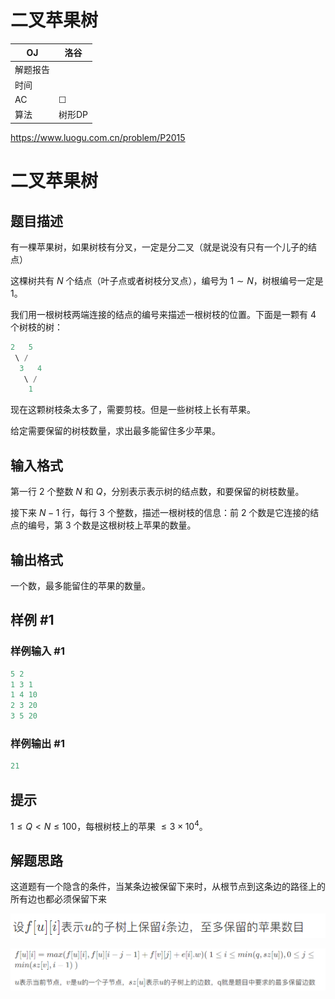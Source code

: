 # 二叉苹果树

| OJ   | 洛谷   |
| ---- | ---- |
| 解题报告 |      |
| 时间   |      |
| AC   | ☐    |
| 算法   | 树形DP |

<https://www.luogu.com.cn/problem/P2015>

# 二叉苹果树

## 题目描述

有一棵苹果树，如果树枝有分叉，一定是分二叉（就是说没有只有一个儿子的结点）

这棵树共有 $N$ 个结点（叶子点或者树枝分叉点），编号为 $1 \sim N$，树根编号一定是 $1$。

我们用一根树枝两端连接的结点的编号来描述一根树枝的位置。下面是一颗有 $4$ 个树枝的树：

```c++
2   5
 \ / 
  3   4
   \ /
    1
```

现在这颗树枝条太多了，需要剪枝。但是一些树枝上长有苹果。

给定需要保留的树枝数量，求出最多能留住多少苹果。

## 输入格式

第一行 $2$ 个整数 $N$ 和 $Q$，分别表示表示树的结点数，和要保留的树枝数量。

接下来 $N-1$ 行，每行 $3$ 个整数，描述一根树枝的信息：前 $2$ 个数是它连接的结点的编号，第 $3$ 个数是这根树枝上苹果的数量。

## 输出格式

一个数，最多能留住的苹果的数量。

## 样例 #1

### 样例输入 #1

```c++
5 2
1 3 1
1 4 10
2 3 20
3 5 20
```

### 样例输出 #1

```c++
21
```

## 提示

$1 \leqslant Q < N \leqslant 100$，每根树枝上的苹果 $\leqslant 3 \times 10^4$。

## 解题思路

这道题有一个隐含的条件，当某条边被保留下来时，从根节点到这条边的路径上的所有边也都必须保留下来

![](image/image_MktcGtMGor.png)

![](image/image_EnkiRrASF1.png)

